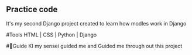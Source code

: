 ## Practice code
It's my second Django project created to learn how modles work in Django

#Tools
HTML | CSS | Python | Django

#👩Guide
KI my sensei guided me and Guided me through out this project 
